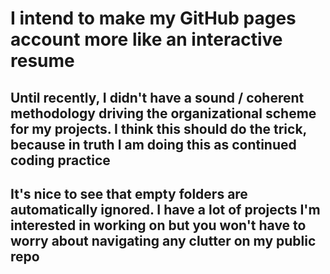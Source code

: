 # I intend to make my GitHub pages account more like an interactive resume

## Until recently, I didn't have a sound / coherent methodology driving the organizational scheme for my projects. I think this should do the trick, because in truth I am doing this as continued coding practice

## It's nice to see that empty folders are automatically ignored. I have a lot of projects I'm interested in working on but you won't have to worry about navigating any clutter on my public repo

